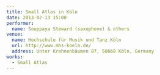 ```yaml
---
title: Small Atlas in Köln
date: 2013-02-13 15:00
performer:
  name: Souppaya Steward (saxophone) & others
venue:
  name: Hochschule für Musik und Tanz Köln
  url: http://www.mhs-koeln.de/
  address: Unter Krahnenbäumen 87, 50668 Köln, Germany
works:
  - Small Atlas
---
```

